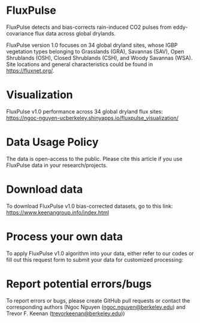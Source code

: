 # FluxPulse
FluxPulse detects and bias-corrects rain-induced CO2 pulses from eddy-covariance flux data across global drylands. <br>

FluxPulse version 1.0 focuses on 34 global dryland sites, whose IGBP vegetation types belonging to Grasslands (GRA), Savannas (SAV), Open Shrublands (OSH), Closed Shrublands (CSH), and Woody Savannas (WSA). <br>
Site locations and general characteristics could be found in https://fluxnet.org/. <be>

# Visualization
FluxPulse v1.0 performance across 34 global dryland flux sites: https://ngoc-nguyen-ucberkeley.shinyapps.io/fluxpulse_visualization/ 

# Data Usage Policy
The data is open-access to the public. Please cite this article if you use FluxPulse data in your research/projects.

# Download data
To download FluxPulse v1.0 bias-corrected datasets, go to this link: https://www.keenangroup.info/index.html

# Process your own data
To apply FluxPulse v1.0 algorithm into your data, either refer to our codes or fill out this request form to submit your data for customized processing: 

# Report potential errors/bugs
To report errors or bugs, please create GitHub pull requests or contact the corresponding authors (Ngoc Nguyen (ngoc.nguyen@berkeley.edu) and Trevor F. Keenan (trevorkeenan@berkeley.edu))

